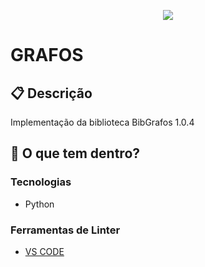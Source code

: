 <p align="center">
  <img src="https://img2.gratispng.com/20180510/xtq/kisspng-complete-graph-graph-theory-cycle-graph-vertex-5af42a3da32042.6640082215259510376682.jpg"/>
</p>

<h1>
  GRAFOS
</h1>


## :clipboard: Descrição
Implementação da biblioteca BibGrafos 1.0.4

## 🧐 O que tem dentro?

### Tecnologias
- Python

### Ferramentas de Linter
- [VS CODE](https://code.visualstudio.com)
